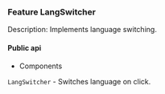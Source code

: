 ### Feature LangSwitcher

Description: Implements language switching. 

#### Public api

- Components

`LangSwitcher` - Switches language on click.

